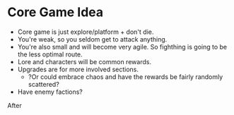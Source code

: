 # Core Game Idea #

* Core game is just explore/platform + don't die.
* You're weak, so you seldom get to attack anything.
* You're also small and will become very agile. So fighthing is going to be the less optimal route.
* Lore and characters will be common rewards.
* Upgrades are for more involved sections.
    * ?Or could embrace chaos and have the rewards be fairly randomly scattered?
* Have enemy factions?

After